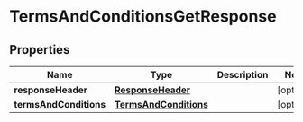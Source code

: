 
# TermsAndConditionsGetResponse

## Properties
Name | Type | Description | Notes
------------ | ------------- | ------------- | -------------
**responseHeader** | [**ResponseHeader**](ResponseHeader.md) |  |  [optional]
**termsAndConditions** | [**TermsAndConditions**](TermsAndConditions.md) |  |  [optional]




